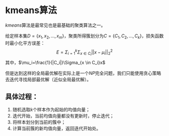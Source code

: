 # kmeans算法

$kmeans$算法是最常见也是最基础的聚类算法之一。

给定样本集$D=\{x_1,x_2,…,x_m\}$，聚类所得簇划分为$C=\{C_1,C_2,…,C_k\}$，损失函数时最小化平方误差：
$$
E=\Sigma_{i=1}^k\Sigma_{x \in C_i}||x-\mu_i||^2_2
$$
其中，$\mu_i=\frac{1}{|C_i|}\Sigma_{x \in C_i}x$

但是达到这样的全局最优解在实际上是一个$NP$完全问题，我们只能使用贪心策略去迭代寻找局部最优解（近似全局最优解）。

## 具体过程：

1. 随机选取$k$个样本作为起始的均值向量；
2. 迭代开始，当前均值向量都没有更新时，停止迭代；
3. 将样本划分到当前的簇中；
4. 计算当前簇的新均值向量，返回迭代开始处。